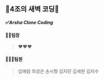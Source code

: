 ## 🌛4조의 새벽 코딩🌛

#### ✅*Arsha Clone Coding*

#### 👸🏻팀장 
> ❤️❤️❤️

#### 👩🏻‍💻팀원
> 임예람
> 최성은
> 손시형
> 김지민
> 김세현
> 김지수
